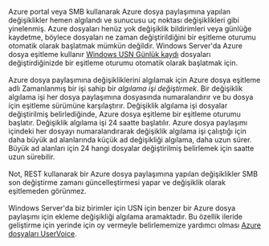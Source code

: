 Azure portal veya SMB kullanarak Azure dosya paylaşımına yapılan değişiklikler hemen algılandı ve sunucusu uç noktası değişiklikleri gibi yinelenmiş. Azure dosyaları henüz yok değişiklik bildirimleri veya günlüğe kaydetme, böylece dosyaları ne zaman değiştirildiğini bir eşitleme oturumu otomatik olarak başlatmak mümkün değildir. Windows Server'da Azure dosya eşitleme kullanır [Windows USN Günlük kaydı](https://msdn.microsoft.com/library/windows/desktop/aa363798.aspx) dosyaları değiştirdiğinizde bir eşitleme oturumu otomatik olarak başlatmak için.<br /><br /> Azure dosya paylaşımına değişikliklerini algılamak için Azure dosya eşitleme adlı Zamanlanmış bir işi sahip bir *algılama işi değiştirmek*. Bir değişiklik algılama işi her dosya paylaşımına dosyasında numaralandırır ve bu dosya için eşitleme sürümüne karşılaştırır. Değişiklik algılama işi dosyalar değiştirilmiş belirlediğinde, Azure dosya eşitleme bir eşitleme oturumu başlatır. Değişiklik algılama işi 24 saatte başlatılır. Azure dosya paylaşımı içindeki her dosyayı numaralandırarak değişiklik algılama işi çalıştığı için daha büyük ad alanlarında küçük ad değişikliği algılama, daha uzun sürer. Büyük ad alanları için 24 hangi dosyalar değiştirilmiş belirlemek için saatte uzun sürebilir.<br /><br />
Not, REST kullanarak bir Azure dosya paylaşımına yapılan değişiklikler SMB son değiştirme zamanı güncelleştirmesi yapar ve değişiklik olarak eşitlemeden görünmez. <br /><br />
Windows Server'da biz birimler için USN için benzer bir Azure dosya paylaşımı için ekleme değişikliği algılama aramaktadır. Bu özellik ileride geliştirme için yerinde için oy vermeyle belirlememize yardımcı olması [Azure dosyaları UserVoice](https://feedback.azure.com/forums/217298-storage/category/180670-files).
